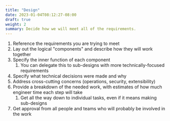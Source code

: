 ```yaml
---
title: "Design"
date: 2023-01-04T08:12:27-08:00
draft: true
weight: 2
summary: Decide how we will meet all of the requirements.
---
```


1. Reference the requirements you are trying to meet
2. Lay out the logical "components" and describe how they will work together
3. Specify the inner function of each component
    1. You can delegate this to sub-designs with more technically-focused requirements
4. Specify what technical decisions were made and why
5. Address cross-cutting concerns (operations, security, extensibility)
6. Provide a breakdown of the needed work, with estimates of how much engineer time each step will take
    1. Get all the way down to individual tasks, even if it means making sub-designs
7. Get approval from all people and teams who will probably be involved in the work